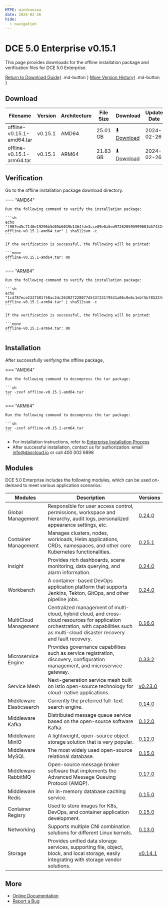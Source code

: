 ```yaml
---
MTPE: windsonsea
date: 2024-02-26
hide:
  - navigation
---
```


# DCE 5.0 Enterprise v0.15.1

This page provides downloads for the offline installation package and verification files for DCE 5.0 Enterprise.

[Return to Download Guide](../index.md#_2){ .md-button } [More Version History](./dce5-installer-history.md){ .md-button }

## Download

| Filename | Version | Architecture | File Size | Download | Update Date |
| --------- | ------- | ------------ | --------- | -------- | ----------- |
| offline-v0.15.1-amd64.tar | v0.15.1 | AMD64 | 25.01 GB | [:arrow_down: Download](https://qiniu-download-public.daocloud.io/DaoCloud_Enterprise/dce5/offline-v0.15.1-amd64.tar) | 2024-02-26 |
| offline-v0.15.1-arm64.tar | v0.15.1 | ARM64 | 21.83 GB | [:arrow_down: Download](https://qiniu-download-public.daocloud.io/DaoCloud_Enterprise/dce5/offline-v0.15.1-arm64.tar) | 2024-02-26 |

## Verification

Go to the offline installation package download directory.

=== "AMD64"

    Run the following command to verify the installation package:

    ```sh
    echo "f907ed5c7146e19296b5d05b6039b1364fde3cce89e0a5ed972620595999681b574324a8cd27e1b70a9e5d536439621342e7c4ff4e5fd02e0f8b6495200657b6  offline-v0.15.1-amd64.tar" | sha512sum -c
    ```

    If the verification is successful, the following will be printed:

    ```none
    offline-v0.15.1-amd64.tar: OK
    ```

=== "ARM64"

    Run the following command to verify the installation package:

    ```sh
    echo "1cd787ece2337581f58ac2dc263027228077d543f231f9531a06c0e6c1ebf5bf852244bcb0674a3a0bcaa9e8d59eeec5f1999bc1f2c87d1768b3b130e9167ca1  offline-v0.15.1-arm64.tar" | sha512sum -c
    ```

    If the verification is successful, the following will be printed:

    ```none
    offline-v0.15.1-arm64.tar: OK
    ```

## Installation

After successfully verifying the offline package,

=== "AMD64"

    Run the following command to decompress the tar package:

    ```sh
    tar -zxvf offline-v0.15.1-amd64.tar
    ```

=== "ARM64"

    Run the following command to decompress the tar package:

    ```sh
    tar -zxvf offline-v0.15.1-arm64.tar
    ```

- For installation instructions, refer to [Enterprise Installation Process](../../install/commercial/start-install.md)
- After successful installation, contact us for authorization: email info@daocloud.io or call 400 002 6898

## Modules

DCE 5.0 Enterprise includes the following modules, which can be used on-demand to meet various application scenarios:

| Modules | Description | Versions |
| ------- | ----------- | -------- |
| Global Management | Responsible for user access control, permissions, workspace and hierarchy, audit logs, personalized appearance settings, etc. | [0.24.0](../../ghippo/intro/release-notes.md#v0240) |
| Container Management | Manages clusters, nodes, workloads, Helm applications, CRDs, namespaces, and other core Kubernetes functionalities. | [0.25.1](../../kpanda/intro/release-notes.md#v0251) |
| Insight | Provides rich dashboards, scene monitoring, data querying, and alarm information. | [0.24.0](../../insight/intro/releasenote.md#v0240) |
| Workbench | A container-based DevOps application platform that supports Jenkins, Tekton, GitOps, and other pipeline jobs. | [0.24.0](../../amamba/intro/release-notes.md#v0240) |
| MultiCloud Management | Centralized management of multi-cloud, hybrid cloud, and cross-cloud resources for application orchestration, with capabilities such as multi-cloud disaster recovery and fault recovery. | [0.16.0](../../kairship/intro/release-notes.md#v0160) |
| Microservice Engine | Provides governance capabilities such as service registration, discovery, configuration management, and microservice gateway. | [0.33.2](../../skoala/intro/release-notes.md#v0332) |
| Service Mesh | Next-generation service mesh built on Istio open-source technology for cloud-native applications. | [v0.23.0](../../mspider/intro/release-notes.md#v0230) |
| Middleware Elasticsearch | Currently the preferred full-text search engine. | [0.14.0](../../middleware/elasticsearch/release-notes.md#v0140) |
| Middleware Kafka | Distributed message queue service based on the open-source software Kafka. | [0.12.0](../../middleware/kafka/release-notes.md#v0120) |
| Middleware MinIO | A lightweight, open-source object storage solution that is very popular. | [0.12.0](../../middleware/minio/release-notes.md#v0120) |
| Middleware MySQL | The most widely used open-source relational database. | [0.15.0](../../middleware/mysql/release-notes.md#v0150) |
| Middleware RabbitMQ | Open-source message broker software that implements the Advanced Message Queuing Protocol (AMQP). | [0.17.0](../../middleware/rabbitmq/release-notes.md#v0170) |
| Middleware Redis | An in-memory database caching service. | [0.15.0](../../middleware/redis/release-notes.md#v0150) |
| Container Regisry | Used to store images for K8s, DevOps, and container application development. | [0.15.0](../../kangaroo/intro/release-notes.md#v0150) |
| Networking | Supports multiple CNI combination solutions for different Linux kernels. | [0.13.0](../../dce/dce-rn/20240130.md) |
| Storage | Provides unified data storage services, supporting file, object, block, and local storage, easily integrating with storage vendor solutions. | [v0.14.1](../../dce/dce-rn/20231231.md) |

## More

- [Online Documentation](../../dce/index.md)
- [Report a Bug](https://github.com/DaoCloud/DaoCloud-docs/issues)
